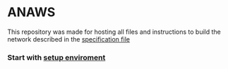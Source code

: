 # ANAWS

This repository was made for hosting all files and instructions to build the network described in the [specification file](https://github.com/unipi-fr/ANAWS/blob/main/doc/Project%20specifications%20(Group%204).pdf "Specification File")

### Start with [setup enviroment](https://github.com/unipi-fr/ANAWS/blob/main/doc/toutorials/setup-enviroment.md "setup-enviroment.md")
